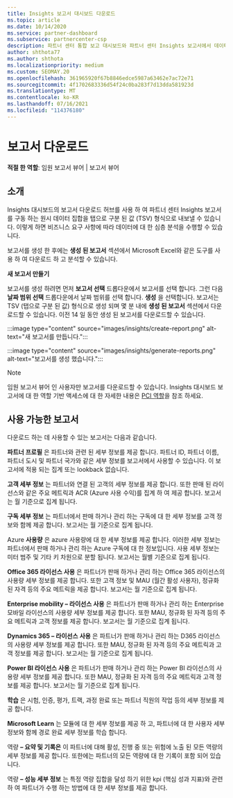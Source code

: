 ```yaml
---
title: Insights 보고서 대시보드 다운로드
ms.topic: article
ms.date: 10/14/2020
ms.service: partner-dashboard
ms.subservice: partnercenter-csp
description: 파트너 센터 통합 보고 대시보드와 파트너 센터 Insights 보고서에서 데이터를 다운로드 하 여 내보내는 방법에 대해 알아봅니다.
author: shthota77
ms.author: shthota
ms.localizationpriority: medium
ms.custom: SEOMAY.20
ms.openlocfilehash: 361965920f67b8846edce5987a63462e7ac72e71
ms.sourcegitcommit: 4f1702683336d54f24c0ba283f7d13dda581923d
ms.translationtype: MT
ms.contentlocale: ko-KR
ms.lasthandoff: 07/16/2021
ms.locfileid: "114376180"
---
```

# <a name="download-reports"></a>보고서 다운로드

**적절 한 역할**: 임원 보고서 뷰어 | 보고서 뷰어

## <a name="introduction"></a>소개

Insights 대시보드의 보고서 다운로드 허브를 사용 하 여 파트너 센터 Insights 보고서를 구동 하는 원시 데이터 집합을 탭으로 구분 된 값 (TSV) 형식으로 내보낼 수 있습니다. 이렇게 하면 비즈니스 요구 사항에 따라 데이터에 대 한 심층 분석을 수행할 수 있습니다.

보고서를 생성 한 후에는 **생성 된 보고서** 섹션에서 Microsoft Excel와 같은 도구를 사용 하 여 다운로드 하 고 분석할 수 있습니다.

**새 보고서 만들기**

보고서를 생성 하려면 먼저 **보고서 선택** 드롭다운에서 보고서를 선택 합니다. 그런 다음 **날짜 범위 선택** 드롭다운에서 날짜 범위를 선택 합니다. **생성** 을 선택합니다. 보고서는 TSV (탭으로 구분 된 값) 형식으로 생성 되며 몇 분 내에 **생성 된 보고서** 섹션에서 다운로드할 수 있습니다. 이전 14 일 동안 생성 된 보고서를 다운로드할 수 있습니다.

:::image type="content" source="images/insights/create-report.png" alt-text="새 보고서를 만듭니다.":::

:::image type="content" source="images/insights/generate-reports.png" alt-text="보고서를 생성 했습니다.":::

>[!NOTE] 
>임원 보고서 뷰어 인 사용자만 보고서를 다운로드할 수 있습니다. Insights 대시보드 보고서에 대 한 역할 기반 액세스에 대 한 자세한 내용은 [PCI 역할](insights-roles.md)을 참조 하세요. 

## <a name="available-reports"></a>사용 가능한 보고서

다운로드 하는 데 사용할 수 있는 보고서는 다음과 같습니다.

**파트너 프로필** 은 파트너와 관련 된 세부 정보를 제공 합니다. 파트너 ID, 파트너 이름, 파트너 도시 및 파트너 국가와 같은 세부 정보를 보고서에서 사용할 수 있습니다. 이 보고서에 적용 되는 집계 또는 lookback 없습니다.

**고객 세부 정보** 는 파트너와 연결 된 고객의 세부 정보를 제공 합니다. 또한 판매 된 라이선스와 같은 주요 메트릭과 ACR (Azure 사용 수익)를 집계 하 여 제공 합니다. 보고서는 월 기준으로 집계 됩니다.

**구독 세부 정보** 는 파트너에서 판매 하거나 관리 하는 구독에 대 한 세부 정보를 고객 정보와 함께 제공 합니다. 보고서는 월 기준으로 집계 됩니다.

Azure **사용량** 은 azure 사용량에 대 한 세부 정보를 제공 합니다. 이러한 세부 정보는 파트너에서 판매 하거나 관리 하는 Azure 구독에 대 한 정보입니다. 사용 세부 정보는 미터 범주 및 기타 키 차원으로 분할 됩니다. 보고서는 월별 기준으로 집계 됩니다.

**Office 365 라이선스 사용** 은 파트너가 판매 하거나 관리 하는 Office 365 라이선스의 사용량 세부 정보를 제공 합니다. 또한 고객 정보 및 MAU (월간 활성 사용자), 정규화 된 자격 등의 주요 메트릭을 제공 합니다. 보고서는 월 기준으로 집계 됩니다.

**Enterprise mobility – 라이선스 사용** 은 파트너가 판매 하거나 관리 하는 Enterprise 모바일 라이선스의 사용량 세부 정보를 제공 합니다. 또한 MAU, 정규화 된 자격 등의 주요 메트릭과 고객 정보를 제공 합니다. 보고서는 월 기준으로 집계 됩니다.

**Dynamics 365 – 라이선스 사용** 은 파트너가 판매 하거나 관리 하는 D365 라이선스의 사용량 세부 정보를 제공 합니다. 또한 MAU, 정규화 된 자격 등의 주요 메트릭과 고객 정보를 제공 합니다. 보고서는 월 기준으로 집계 됩니다.

**Power BI 라이선스 사용** 은 파트너가 판매 하거나 관리 하는 Power BI 라이선스의 사용량 세부 정보를 제공 합니다. 또한 MAU, 정규화 된 자격 등의 주요 메트릭과 고객 정보를 제공 합니다. 보고서는 월 기준으로 집계 됩니다.

**학습** 은 시험, 인증, 평가, 트랙, 과정 완료 또는 파트너 직원의 작업 등의 세부 정보를 제공 합니다.

**Microsoft Learn** 는 모듈에 대 한 세부 정보를 제공 하 고, 파트너에 대 한 사용자 세부 정보와 함께 경로 완료 세부 정보를 학습 합니다.

역량 **– 요약 및 기록은** 이 파트너에 대해 활성, 진행 중 또는 위험에 노출 된 모든 역량의 세부 정보를 제공 합니다. 또한에는 파트너의 모든 역량에 대 한 기록이 포함 되어 있습니다.

역량 **– 성능 세부 정보** 는 특정 역량 집합을 달성 하기 위한 kpi (핵심 성과 지표)와 관련 하 여 파트너가 수행 하는 방법에 대 한 세부 정보를 제공 합니다.

